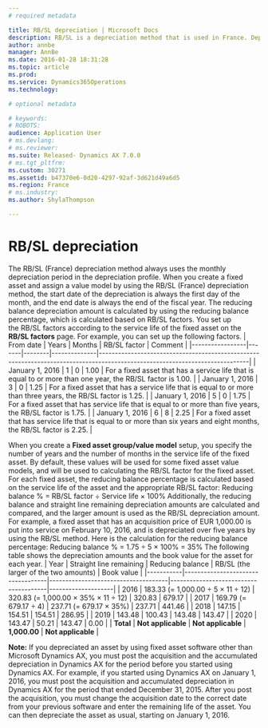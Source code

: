 ```yaml
---
# required metadata

title: RB/SL depreciation | Microsoft Docs
description: RB/SL is a depreciation method that is used in France. Depreciation amounts are calculated by using both the reducing balance depreciation method and the straight-line remaining depreciation method. The larger of the two calculated depreciation amounts is then used as the RB/SL reducing balance depreciation amount.
author: annbe
manager: AnnBe
ms.date: 2016-01-28 18:31:28
ms.topic: article
ms.prod: 
ms.service: Dynamics365Operations
ms.technology: 

# optional metadata

# keywords: 
# ROBOTS: 
audience: Application User
# ms.devlang: 
# ms.reviewer: 
ms.suite: Released- Dynamics AX 7.0.0
# ms.tgt_pltfrm: 
ms.custom: 30271
ms.assetid: b47370e6-0d28-4297-92af-3d621d49a6d5
ms.region: France
# ms.industry: 
ms.author: ShylaThompson

---
```


# RB/SL depreciation

The RB/SL (France) depreciation method always uses the monthly depreciation period in the depreciation profile. When you create a fixed asset and assign a value model by using the RB/SL (France) depreciation method, the start date of the depreciation is always the first day of the month, and the end date is always the end of the fiscal year. The reducing balance depreciation amount is calculated by using the reducing balance percentage, which is calculated based on RB/SL factors. You set up the RB/SL factors according to the service life of the fixed asset on the **RB/SL factors** page. For example, you can set up the following factors.
| From date       | Years | Months | RB/SL factor | Comment                                                                                                                     |
|-----------------|-------|--------|--------------|-----------------------------------------------------------------------------------------------------------------------------|
| January 1, 2016 | 1     | 0      | 1.00         | For a fixed asset that has a service life that is equal to or more than one year, the RB/SL factor is 1.00.                 |
| January 1, 2016 | 3     | 0      | 1.25         | For a fixed asset that has a service life that is equal to or more than three years, the RB/SL factor is 1.25.              |
| January 1, 2016 | 5     | 0      | 1.75         | For a fixed asset that has service life that is equal to or more than five years, the RB/SL factor is 1.75.                 |
| January 1, 2016 | 6     | 8      | 2.25         | For a fixed asset that has service life that is equal to or more than six years and eight months, the RB/SL factor is 2.25. |

When you create a **Fixed asset group/value model** setup, you specify the number of years and the number of months in the service life of the fixed asset. By default, these values will be used for some fixed asset value models, and will be used to calculating the RB/SL factor for the fixed asset. For each fixed asset, the reducing balance percentage is calculated based on the service life of the asset and the appropriate RB/SL factor: Reducing balance % = RB/SL factor ÷ Service life × 100% Additionally, the reducing balance and straight line remaining depreciation amounts are calculated and compared, and the larger amount is used as the RB/SL depreciation amount. For example, a fixed asset that has an acquisition price of EUR 1,000.00 is put into service on February 10, 2016, and is depreciated over five years by using the RB/SL method. Here is the calculation for the reducing balance percentage: Reducing balance % = 1.75 ÷ 5 × 100% = 35% The following table shows the depreciation amounts and the book value for the asset for each year.
| Year      | Straight line remaining           | Reducing balance                    | RB/SL (the larger of the two amounts) | Book value         |
|-----------|-----------------------------------|-------------------------------------|---------------------------------------|--------------------|
| 2016      | 183.33 (= 1,000.00 ÷ 5 × 11 ÷ 12) | 320.83 (= 1,000.00 × 35% × 11 ÷ 12) | 320.83                                | 679.17             |
| 2017      | 169.79 (= 679.17 ÷ 4)             | 237.71 (= 679.17 × 35%)             | 237.71                                | 441.46             |
| 2018      | 147.15                            | 154.51                              | 154.51                                | 286.95             |
| 2019      | 143.48                            | 100.43                              | 143.48                                | 143.47             |
| 2020      | 143.47                            | 50.21                               | 143.47                                | 0.00               |
| **Total** | **Not applicable**                | **Not applicable**                  | **1,000.00**                          | **Not applicable** |

**Note:** If you depreciated an asset by using fixed asset software other than Microsoft Dynamics AX, you must post the acquisition and the accumulated depreciation in Dynamics AX for the period before you started using Dynamics AX. For example, if you started using Dynamics AX on January 1, 2016, you must post the acquisition and accumulated depreciation in Dynamics AX for the period that ended December 31, 2015. After you post the acquisition, you must change the acquisition date to the correct date from your previous software and enter the remaining life of the asset. You can then depreciate the asset as usual, starting on January 1, 2016.

